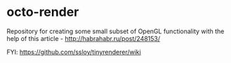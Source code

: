 # octo-render
Repository for creating some small subset of OpenGL functionality with the help of this article - http://habrahabr.ru/post/248153/

FYI: https://github.com/ssloy/tinyrenderer/wiki
